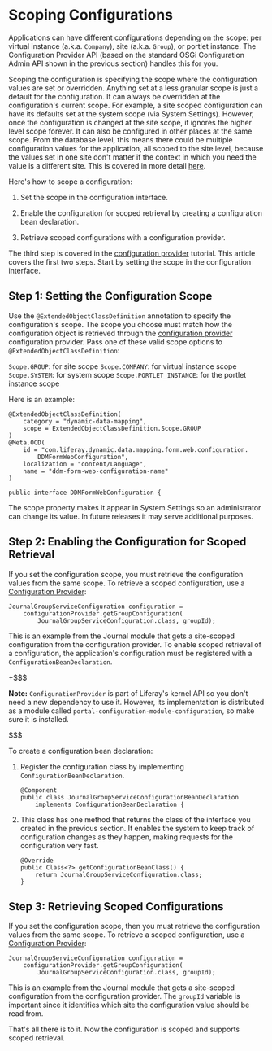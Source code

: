 # Scoping Configurations [](id=scoping-configurations)

Applications can have different configurations depending on the scope: per
virtual instance (a.k.a. `Company`), site (a.k.a. `Group`), or portlet instance.
The Configuration Provider API (based on the standard OSGi Configuration Admin
API shown in the previous section) handles this for you.

Scoping the configuration is specifying the scope where the configuration values
are set or overridden. Anything set at a less granular scope is just a default
for the configuration. It can always be overridden at the configuration's
current scope. For example, a site scoped configuration can have its defaults
set at the system scope (via System Settings). However, once the configuration
is changed at the site scope, it ignores the higher level scope forever. It can
also be configured in other places at the same scope. From the database level,
this means there could be multiple configuration values for the application, all
scoped to the site level, because the values set in one site don't matter if the
context in which you need the value is a different site. This is covered in more
detail
[here](/discover/portal/-/knowledge_base/7-1/configuring-liferay#configuration-scope).

Here's how to scope a configuration: 

1.  Set the scope in the configuration interface.

2.  Enable the configuration for scoped retrieval by creating a configuration
    bean declaration.

3.  Retrieve scoped configurations with a configuration provider.

The third step is covered in the
[configuration provider](/develop/tutorials/-/knowledge_base/7-1/reading-configuration-values-from-a-configuration-provider)
tutorial. This article covers the first two steps. Start by setting the scope in
the configuration interface.

## Step 1: Setting the Configuration Scope [](id=step-1-setting-the-configuration-scope)

Use the `@ExtendedObjectClassDefinition` annotation to specify the
configuration's scope. The scope you choose must match how the configuration
object is retrieved through the 
[configuration provider](/develop/tutorials/-/knowledge_base/7-1/reading-configuration-values-from-a-configuration-provider)
configuration provider. Pass one of these valid scope options to
`@ExtendedObjectClassDefinition`:

`Scope.GROUP`: for site scope
`Scope.COMPANY`: for virtual instance scope
`Scope.SYSTEM`: for system scope
`Scope.PORTLET_INSTANCE`: for the portlet instance scope

Here is an example:

    @ExtendedObjectClassDefinition(
        category = "dynamic-data-mapping",
        scope = ExtendedObjectClassDefinition.Scope.GROUP
    )
    @Meta.OCD(
        id = "com.liferay.dynamic.data.mapping.form.web.configuration.
            DDMFormWebConfiguration",
        localization = "content/Language", 
        name = "ddm-form-web-configuration-name"
    )

    public interface DDMFormWebConfiguration {

The scope property makes it appear in System Settings so an administrator
can change its value. In future releases it may serve additional purposes.

## Step 2: Enabling the Configuration for Scoped Retrieval [](id=enabling-the-configuration-for-scoped-retrieval)

If you set the configuration scope, you must retrieve the configuration values
from the same scope. To retrieve a scoped configuration, use a 
[Configuration Provider](/develop/tutorials/-/knowledge_base/7-1/reading-configuration-values-from-a-configuration-provider):

    JournalGroupServiceConfiguration configuration =
        configurationProvider.getGroupConfiguration(
            JournalGroupServiceConfiguration.class, groupId);

This is an example from the Journal module that gets a site-scoped configuration
from the configuration provider. To enable scoped retrieval of a configuration,
the application's configuration must be registered with a
`ConfigurationBeanDeclaration`.

+$$$

**Note:** `ConfigurationProvider` is part of Liferay's kernel API so you don't
need a new dependency to use it. However, its implementation is distributed as a
module called `portal-configuration-module-configuration`, so make sure it is
installed.

$$$

To create a configuration bean declaration:

1.  Register the configuration class by implementing `ConfigurationBeanDeclaration`.

        @Component
        public class JournalGroupServiceConfigurationBeanDeclaration
            implements ConfigurationBeanDeclaration {

2.  This class has one method that returns the class of the interface you
    created in the previous section. It enables the system to keep track of
    configuration changes as they happen, making requests for the configuration
    very fast.

        @Override
        public Class<?> getConfigurationBeanClass() {
            return JournalGroupServiceConfiguration.class;
        }

## Step 3: Retrieving Scoped Configurations [](id=step-3-retrieving-scoped-configurations)

If you set the configuration scope, then you must retrieve the configuration
values from the same scope. To retrieve a scoped configuration, use a 
[Configuration Provider](/develop/tutorials/-/knowledge_base/7-1/reading-configuration-values-from-a-configuration-provider):

    JournalGroupServiceConfiguration configuration =
        configurationProvider.getGroupConfiguration(
            JournalGroupServiceConfiguration.class, groupId);

This is an example from the Journal module that gets a site-scoped configuration
from the configuration provider. The `groupId` variable is important since it
identifies which site the configuration value should be read from.

That's all there is to it. Now the configuration is scoped and supports scoped
retrieval.
